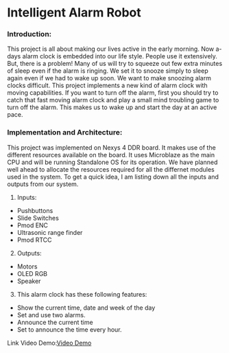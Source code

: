 # Intelligent Alarm Robot

### Introduction: 
This project is all about making our lives active in the early morning. Now a-days alarm clock is embedded into our life style. 
People use it extensively. But, there is a problem! Many of us will try to squeeze out few extra minutes of sleep even if the alarm is ringing. 
We set it to snooze simply to sleep again even if we had to wake up soon. We want to make snoozing alarm clocks difficult. This project implements
 a new kind of alarm clock with moving capabilities. If you want to turn off the alarm, first you should try to catch that 
fast moving alarm clock and play a small mind troubling game to turn off the alarm. This makes us to wake up and start the day at an active pace.

### Implementation and Architecture:
This project was implemented on Nexys 4 DDR board. It makes use of the different resources available on the board.
It uses Microblaze as the main CPU and will be running Standalone OS for its operation. We have planned well ahead to
allocate the resources required for all the differnet modules used in the system. To get a quick idea, I am listing down 
all the inputs and outputs from our system.

1.   Inputs: 

- Pushbuttons 
- Slide Switches 
- Pmod ENC
- Ultrasonic range finder
- Pmod RTCC

2.  Outputs:

- Motors
- OLED RGB 
- Speaker

3. This alarm clock has these following features:
-  Show the current time, date and week of the day
-  Set and use two alarms. 
-  Announce the current time
-  Set to announce the time every hour.

Link Video Demo:[Video Demo](https://www.youtube.com/watch?v=lEhJg26N7zI&t=169s)
